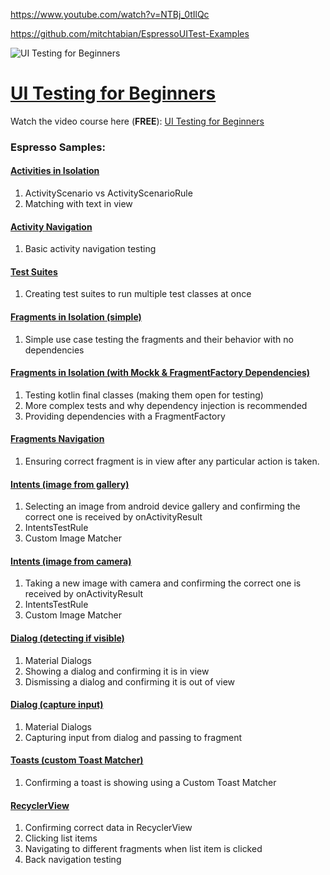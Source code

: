 https://www.youtube.com/watch?v=NTBj_0tIlQc

https://github.com/mitchtabian/EspressoUITest-Examples


![UI Testing for Beginners](https://codingwithmitch.s3.amazonaws.com/static/ui-testing-for-beginners/images/UI_Testing_with_Espresso_and_androidx.test.png "UI Testing with Espresso and androidx.test")

# [UI Testing for Beginners](https://codingwithmitch.com/courses/ui-testing-for-beginners/)
Watch the video course here (**FREE**): [UI Testing for Beginners](https://codingwithmitch.com/courses/ui-testing-for-beginners/)

### Espresso Samples:
#### [Activities in Isolation](https://github.com/mitchtabian/EspressoUITest-Examples/tree/simple-activity)
1. ActivityScenario vs ActivityScenarioRule
2. Matching with text in view

#### [Activity Navigation](https://github.com/mitchtabian/EspressoUITest-Examples/tree/activity-navigation)
1. Basic activity navigation testing

#### [Test Suites](https://github.com/mitchtabian/EspressoUITest-Examples/tree/test-suites)
1. Creating test suites to run multiple test classes at once

#### [Fragments in Isolation (simple)](https://github.com/mitchtabian/EspressoUITest-Examples/tree/fragments-in-isolation)
1. Simple use case testing the fragments and their behavior with no dependencies

#### [Fragments in Isolation (with Mockk & FragmentFactory Dependencies)](https://github.com/mitchtabian/EspressoUITest-Examples/tree/simple-mocking-dependencies)
1. Testing kotlin final classes (making them open for testing)
2. More complex tests and why dependency injection is recommended
3. Providing dependencies with a FragmentFactory

#### [Fragments Navigation](https://github.com/mitchtabian/EspressoUITest-Examples/tree/fragment-navigation)
1. Ensuring correct fragment is in view after any particular action is taken.

#### [Intents (image from gallery)](https://github.com/mitchtabian/EspressoUITest-Examples/tree/intents-gallery-example)
1. Selecting an image from android device gallery and confirming the correct one is received by onActivityResult
2. IntentsTestRule
3. Custom Image Matcher

#### [Intents (image from camera)](https://github.com/mitchtabian/EspressoUITest-Examples/tree/intents-camera-example)
1. Taking a new image with camera and confirming the correct one is received by onActivityResult
2. IntentsTestRule
3. Custom Image Matcher

#### [Dialog (detecting if visible)](https://github.com/mitchtabian/EspressoUITest-Examples/tree/simple-dialog)
1. Material Dialogs
2. Showing a dialog and confirming it is in view
3. Dismissing a dialog and confirming it is out of view

#### [Dialog (capture input)](https://github.com/mitchtabian/EspressoUITest-Examples/tree/dialog-capture-input)
1. Material Dialogs
2. Capturing input from dialog and passing to fragment

#### [Toasts (custom Toast Matcher)](https://github.com/mitchtabian/EspressoUITest-Examples/tree/simple-toast)
1. Confirming a toast is showing using a Custom Toast Matcher

#### [RecyclerView](https://github.com/mitchtabian/EspressoUITest-Examples/tree/simple-recyclerview)
1. Confirming correct data in RecyclerView
2. Clicking list items
3. Navigating to different fragments when list item is clicked
4. Back navigation testing
